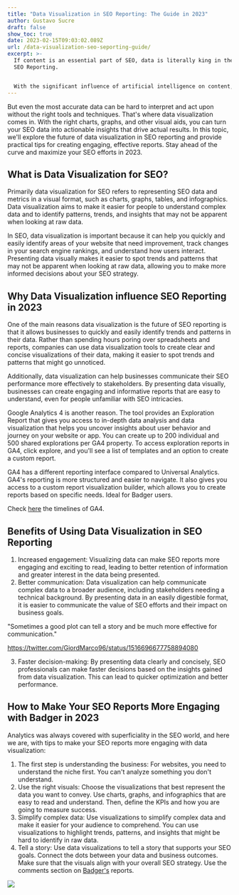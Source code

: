```yaml
---
title: "Data Visualization in SEO Reporting: The Guide in 2023"
author: Gustavo Sucre
draft: false
show_toc: true
date: 2023-02-15T09:03:02.089Z
url: /data-visualization-seo-seporting-guide/
excerpt: >-
  If content is an essential part of SEO, data is literally king in the world of
  SEO Reporting. 


  With the significant influence of artificial intelligence on content, comprehending data has become a crucial aspect of modern SEO. Especially when providing it as a service, you want to give your client the best possible report.
---
```

But even the most accurate data can be hard to interpret and act upon without the right tools and techniques. That's where data visualization comes in. With the right charts, graphs, and other visual aids, you can turn your SEO data into actionable insights that drive actual results. In this topic, we'll explore the future of data visualization in SEO reporting and provide practical tips for creating engaging, effective reports. Stay ahead of the curve and maximize your SEO efforts in 2023.

## What is Data Visualization for SEO?

Primarily data visualization for SEO refers to representing SEO data and metrics in a visual format, such as charts, graphs, tables, and infographics. Data visualization aims to make it easier for people to understand complex data and to identify patterns, trends, and insights that may not be apparent when looking at raw data.

In SEO, data visualization is important because it can help you quickly and easily identify areas of your website that need improvement, track changes in your search engine rankings, and understand how users interact. Presenting data visually makes it easier to spot trends and patterns that may not be apparent when looking at raw data, allowing you to make more informed decisions about your SEO strategy.

## Why Data Visualization influence SEO Reporting in 2023

One of the main reasons data visualization is the future of SEO reporting is that it allows businesses to quickly and easily identify trends and patterns in their data. Rather than spending hours poring over spreadsheets and reports, companies can use data visualization tools to create clear and concise visualizations of their data, making it easier to spot trends and patterns that might go unnoticed.

Additionally, data visualization can help businesses communicate their SEO performance more effectively to stakeholders. By presenting data visually, businesses can create engaging and informative reports that are easy to understand, even for people unfamiliar with SEO intricacies.

Google Analytics 4 is another reason. The tool provides an Exploration Report that gives you access to in-depth data analysis and data visualization that helps you uncover insights about user behavior and journey on your website or app. You can create up to 200 individual and 500 shared explorations per GA4 property. To access exploration reports in GA4, click explore, and you'll see a list of templates and an option to create a custom report. 

GA4 has a different reporting interface compared to Universal Analytics. GA4's reporting is more structured and easier to navigate. It also gives you access to a custom report visualization builder, which allows you to create reports based on specific needs. Ideal for Badger users.

Check [here](https://inmarketingwetrust.co/timeline-of-ga4-google-analytics-4-release-date-news/) the timelines of GA4.

## Benefits of Using Data Visualization in SEO Reporting

1. Increased engagement: Visualizing data can make SEO reports more engaging and exciting to read, leading to better retention of information and greater interest in the data being presented.
2. Better communication: Data visualization can help communicate complex data to a broader audience, including stakeholders needing a technical background. By presenting data in an easily digestible format, it is easier to communicate the value of SEO efforts and their impact on business goals. 

"Sometimes a good plot can tell a story and be much more effective for communication."

<https://twitter.com/GiordMarco96/status/1516696677758894080>

3. Faster decision-making: By presenting data clearly and concisely, SEO professionals can make faster decisions based on the insights gained from data visualization. This can lead to quicker optimization and better performance.

## How to Make Your SEO Reports More Engaging with Badger in 2023

Analytics was always covered with superficiality in the SEO world, and here we are, with tips to make your SEO reports more engaging with data visualization:

1. The first step is understanding the business: For websites, you need to understand the niche first. You can't analyze something you don't understand.
2. Use the right visuals: Choose the visualizations that best represent the data you want to convey. Use charts, graphs, and infographics that are easy to read and understand. Then, define the KPIs and how you are going to measure success.
3. Simplify complex data: Use visualizations to simplify complex data and make it easier for your audience to comprehend. You can use visualizations to highlight trends, patterns, and insights that might be hard to identify in raw data.
4. Tell a story: Use data visualizations to tell a story that supports your SEO goals. Connect the dots between your data and business outcomes. Make sure that the visuals align with your overall SEO strategy. Use the comments section on [Badger's](https://getbadger.io/) reports. 

![](https://lh6.googleusercontent.com/NPSVzv2vU63rXOV8uG0w07hG40wVvdUmabINDU1zsRfVfACeahRJQU8in_LtoSq5XA7A4ApGUgzPxiAFSfd1gLmaXaVXSfNozsTMwuEN_JcyyXZS1DTjfV0oN-3QjEJvFwI7ql5AIuSNsmVldLzrGvs)